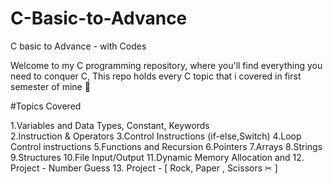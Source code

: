 # C-Basic-to-Advance
C basic to Advance - with Codes

Welcome to my C programming repository, where you'll find everything you need to conquer C, This repo holds every C topic that i covered in first semester of mine 🚀

#Topics Covered


1.Variables and Data Types, Constant, Keywords  
2.Instruction & Operators
3.Control Instructions (if-else,Switch)
4.Loop Control instructions
5.Functions and Recursion
6.Pointers 
7.Arrays
8.Strings
9.Structures
10.File Input/Output
11.Dynamic Memory Allocation
and
12. Project - Number Guess
13. Project - [ Rock, Paper , Scissors ✂ ]
